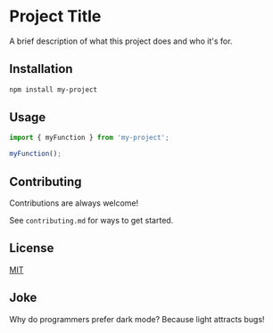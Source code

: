 # Project Title

A brief description of what this project does and who it's for.

## Installation

```bash
npm install my-project
```

## Usage

```javascript
import { myFunction } from 'my-project';

myFunction();
```

## Contributing

Contributions are always welcome!

See `contributing.md` for ways to get started.

## License

[MIT](https://choosealicense.com/licenses/mit/)

## Joke

Why do programmers prefer dark mode? Because light attracts bugs!
